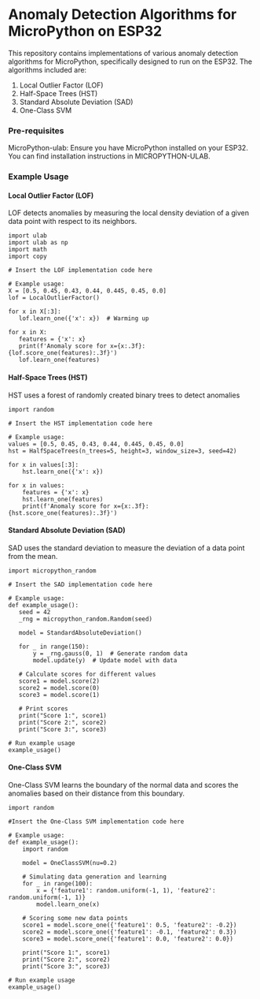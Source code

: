 
# Anomaly Detection Algorithms for MicroPython on ESP32
This repository contains implementations of various anomaly detection algorithms for MicroPython, specifically designed to run on the ESP32. The algorithms included are:

1) Local Outlier Factor (LOF)
2) Half-Space Trees (HST)
3) Standard Absolute Deviation (SAD)
4) One-Class SVM

### Pre-requisites
MicroPython-ulab: Ensure you have MicroPython installed on your ESP32. You can find installation instructions in MICROPYTHON-ULAB.

### Example Usage

####  Local Outlier Factor (LOF)
LOF detects anomalies by measuring the local density deviation of a given data point with respect to its neighbors.
 ``` 
import ulab
import ulab as np
import math
import copy

# Insert the LOF implementation code here

# Example usage:
X = [0.5, 0.45, 0.43, 0.44, 0.445, 0.45, 0.0]
lof = LocalOutlierFactor()

for x in X[:3]:
    lof.learn_one({'x': x})  # Warming up

for x in X:
    features = {'x': x}
    print(f'Anomaly score for x={x:.3f}: {lof.score_one(features):.3f}')
    lof.learn_one(features)
 ```

#### Half-Space Trees (HST)
HST uses a forest of randomly created binary trees to detect anomalies
```
import random

# Insert the HST implementation code here

# Example usage:
values = [0.5, 0.45, 0.43, 0.44, 0.445, 0.45, 0.0]
hst = HalfSpaceTrees(n_trees=5, height=3, window_size=3, seed=42)

for x in values[:3]:
    hst.learn_one({'x': x})

for x in values:
    features = {'x': x}
    hst.learn_one(features)
    print(f'Anomaly score for x={x:.3f}: {hst.score_one(features):.3f}')
 ```

####  Standard Absolute Deviation (SAD)
SAD uses the standard deviation to measure the deviation of a data point from the mean.
 ```
import micropython_random

# Insert the SAD implementation code here

# Example usage:
def example_usage():
    seed = 42
    _rng = micropython_random.Random(seed)
 
    model = StandardAbsoluteDeviation()
    
    for _ in range(150):
        y = _rng.gauss(0, 1)  # Generate random data
        model.update(y)  # Update model with data

    # Calculate scores for different values
    score1 = model.score(2)
    score2 = model.score(0)
    score3 = model.score(1)

    # Print scores
    print("Score 1:", score1)
    print("Score 2:", score2)
    print("Score 3:", score3)

# Run example usage
example_usage()
 ```

#### One-Class SVM
One-Class SVM learns the boundary of the normal data and scores the anomalies based on their distance from this boundary.
```
import random

#Insert the One-Class SVM implementation code here
 
# Example usage:
def example_usage():
    import random

    model = OneClassSVM(nu=0.2)

    # Simulating data generation and learning
    for _ in range(100):
        x = {'feature1': random.uniform(-1, 1), 'feature2': random.uniform(-1, 1)}
        model.learn_one(x)

    # Scoring some new data points
    score1 = model.score_one({'feature1': 0.5, 'feature2': -0.2})
    score2 = model.score_one({'feature1': -0.1, 'feature2': 0.3})
    score3 = model.score_one({'feature1': 0.0, 'feature2': 0.0})

    print("Score 1:", score1)
    print("Score 2:", score2)
    print("Score 3:", score3)

# Run example usage
example_usage()
 ```
